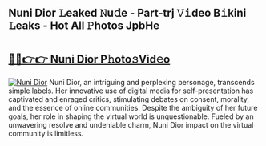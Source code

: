## Nuni Dior 𝙻eaked 𝙽u𝚍e - Part-trj 𝚅𝚒deo B𝚒kini 𝙻eaks - Hot All 𝙿hotos JpbHe

# <h2><a href="http://ld4uqj.urlbe.top/?page=Nuni+Dior">🔗🔗👉👉 Nuni Dior P𝚑oto𝚜Vid𝚎o</a></h2>

[![Nuni Dior](https://i.imgur.com/eBuTRDB.gif)](http://ld4uqj.urlbe.top/?page=Nuni+Dior)
Nuni Dior, an intriguing and perplexing personage, transcends simple labels. Her innovative use of digital media for self-presentation has captivated and enraged critics, stimulating debates on consent, morality, and the essence of online communities. Despite the ambiguity of her future goals, her role in shaping the virtual world is unquestionable. Fueled by an unwavering resolve and undeniable charm, Nuni Dior impact on the virtual community is limitless.

